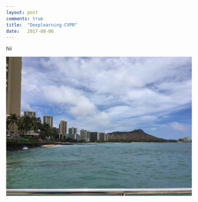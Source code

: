 ```yaml
---
layout: post
comments: true
title:  "Deeplearning-CVPR"
date:   2017-08-06
---
```


hii

<img src="/assets/cvpr/honolulu.JPG"  />

